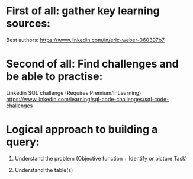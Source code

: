 
# First of all: gather key learning sources:

Best authors: https://www.linkedin.com/in/eric-weber-060397b7


# Second of all: Find challenges and be able to practise: 

Linkedin SQL challenge (Requires Premium/InLearning)
https://www.linkedin.com/learning/sql-code-challenges/sql-code-challenges


# Logical approach to building a query:

1. Understand the problem (Objective function + Identify or picture Task)

2. Understand the table(s) 




